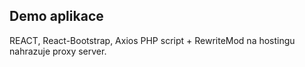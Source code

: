 ## Demo aplikace

REACT, React-Bootstrap, Axios
PHP script + RewriteMod na hostingu nahrazuje proxy server.


